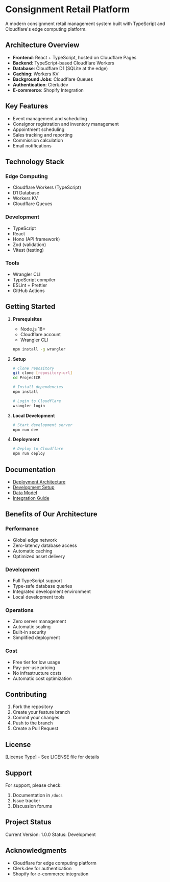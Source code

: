 # Consignment Retail Platform

A modern consignment retail management system built with TypeScript and Cloudflare's edge computing platform.

## Architecture Overview

- **Frontend**: React + TypeScript, hosted on Cloudflare Pages
- **Backend**: TypeScript-based Cloudflare Workers
- **Database**: Cloudflare D1 (SQLite at the edge)
- **Caching**: Workers KV
- **Background Jobs**: Cloudflare Queues
- **Authentication**: Clerk.dev
- **E-commerce**: Shopify Integration

## Key Features

- Event management and scheduling
- Consignor registration and inventory management
- Appointment scheduling
- Sales tracking and reporting
- Commission calculation
- Email notifications

## Technology Stack

### Edge Computing
- Cloudflare Workers (TypeScript)
- D1 Database
- Workers KV
- Cloudflare Queues

### Development
- TypeScript
- React
- Hono (API framework)
- Zod (validation)
- Vitest (testing)

### Tools
- Wrangler CLI
- TypeScript compiler
- ESLint + Prettier
- GitHub Actions

## Getting Started

1. **Prerequisites**
   - Node.js 18+
   - Cloudflare account
   - Wrangler CLI
   ```bash
   npm install -g wrangler
   ```

2. **Setup**
   ```bash
   # Clone repository
   git clone [repository-url]
   cd ProjectCR

   # Install dependencies
   npm install

   # Login to Cloudflare
   wrangler login
   ```

3. **Local Development**
   ```bash
   # Start development server
   npm run dev
   ```

4. **Deployment**
   ```bash
   # Deploy to Cloudflare
   npm run deploy
   ```

## Documentation

- [Deployment Architecture](docs/architecture/deployment.md)
- [Development Setup](docs/development/setup.md)
- [Data Model](docs/architecture/data-model.md)
- [Integration Guide](docs/architecture/integration.md)

## Benefits of Our Architecture

### Performance
- Global edge network
- Zero-latency database access
- Automatic caching
- Optimized asset delivery

### Development
- Full TypeScript support
- Type-safe database queries
- Integrated development environment
- Local development tools

### Operations
- Zero server management
- Automatic scaling
- Built-in security
- Simplified deployment

### Cost
- Free tier for low usage
- Pay-per-use pricing
- No infrastructure costs
- Automatic cost optimization

## Contributing

1. Fork the repository
2. Create your feature branch
3. Commit your changes
4. Push to the branch
5. Create a Pull Request

## License

[License Type] - See LICENSE file for details

## Support

For support, please check:
1. Documentation in `/docs`
2. Issue tracker
3. Discussion forums

## Project Status

Current Version: 1.0.0
Status: Development

## Acknowledgments

- Cloudflare for edge computing platform
- Clerk.dev for authentication
- Shopify for e-commerce integration
